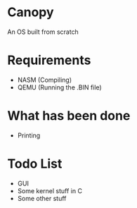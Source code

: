 # Canopy
An OS built from scratch

# Requirements
- NASM (Compiling)
- QEMU (Running the .BIN file)

# What has been done
- Printing

# Todo List
- GUI
- Some kernel stuff in C
- Some other stuff
